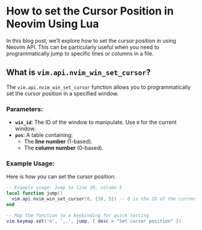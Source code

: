 # How to set the Cursor Position in Neovim Using Lua

In this blog post, we’ll explore how to set the cursor position in using Neovim API. This can be particularly useful when you need to programmatically jump to specific lines or columns in a file.

## What is `vim.api.nvim_win_set_cursor`?

The `vim.api.nvim_win_set_cursor` function allows you to programmatically set the cursor position in a specified window.

### Parameters:
- **`win_id`**: The ID of the window to manipulate. Use `0` for the current window.
- **`pos`**: A table containing:
  - The **line number** (1-based).
  - The **column number** (0-based).

### Example Usage:
Here is how you can set the cursor position:

```lua
-- Example usage: Jump to line 10, column 5
local function jump()
  vim.api.nvim_win_set_cursor(0, {10, 5}) -- 0 is the ID of the current window
end

-- Map the function to a keybinding for quick testing
vim.keymap.set('n', ',,', jump, { desc = "Set cursor position" })
```
